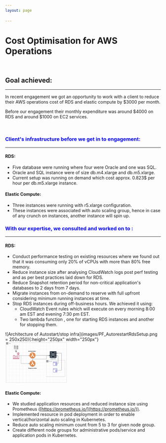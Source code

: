 ```yaml
---
layout: page

---
```

# Cost Optimisation for AWS Operations

 


## Goal achieved:
--------------

In recent engagement we got an opportunity to work with a client to
reduce their AWS operations cost of RDS and elastic compute by \$3000
per month.

Before our engagement their monthly expenditure was around \$4000 on RDS
and around \$1000 on EC2 services.

 


### <span style="color:blue">Client's infrastructure before we get in to engagement:</span>
-------------------------------------------------------

#### **RDS:**

- Five database were running where four were Oracle and one was SQL.
- Oracle and SQL instance were of size db.m4.xlarge and db.m5.xlarge.
- Current setup was running on demand which cost approx. 0.823\$ per hour per db.m5.xlarge instance.

#### **Elastic Compute:**

- Three instances were running with r5.xlarge configuration.
- These instances were associated with auto scaling group, hence in case of any crunch on instances, another instance will spin up.
 



### <span style="color:blue">With our expertise, we consulted and worked on to :</span>
----------------------------------------------------

#### **RDS:**

- Conduct performance testing on existing resources where we found out that it was consuming only 20% of vCPUs with more than 80% free memory.
- Reduce instance size after analysing CloudWatch logs post perf testing and as per best practices laid down for RDS.
- Reduce Snapshot retention period for non-critical application's databases to 2 days from 7 days.
- Migrate instances from on-demand to reserve with full upfront considering minimum running instances at time.
- Stop RDS instances during off-business hours. We achieved it using:
    - CloudWatch Event rules which will execute on every morning 8:00 am
    EST and evening 7:30 pm EST.
    - Two lambda function , one for starting RDS instances and another for
    stopping them.

![Architecture of Autostart/stop infra](images/PF_AutorestartRdsSetup.png = 250x250){:height="250px" width="250px"}
<img src="images/PF_AutorestartRdsSetup.png" alt="Architecture of Autostart/stop infra" width="200" length="200"/>

#### **Elastic Compute:**

-   We studied application resources and reduced instance size using Prometheus ([https://prometheus.io/](https://prometheus.io/)).
-   Implemented resource in pod deployment in order to enable vertical/horizontal auto scaling in Kubernetes.
-   Reduce auto scaling minimum count from 5 to 3 for given node group.
-   Create different node groups for administrative pods/service and application pods in Kubernetes.

 

